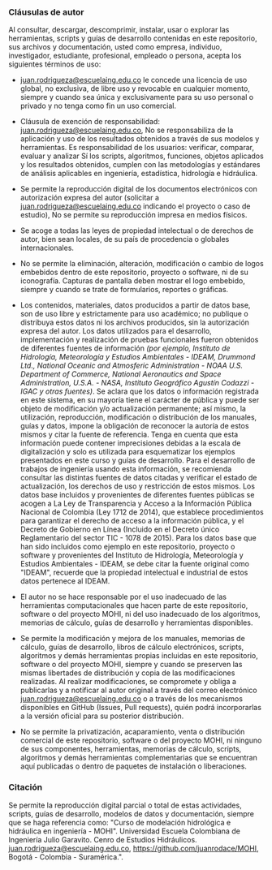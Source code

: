 ### Cláusulas de autor
Al consultar, descargar, descomprimir, instalar, usar o explorar las herramientas, scripts y guías de desarrollo contenidas en este repositorio, sus archivos y documentación, usted como empresa, individuo, investigador, estudiante, profesional, empleado o persona, acepta los siguientes términos de uso:

- [juan.rodrigueza@escuelaing.edu.co](mailto:juan.rodrigueza@escuelaing.edu.co) le concede una licencia de uso global, no exclusiva, de libre uso y revocable en cualquier momento, siempre y cuando sea única y exclusivamente para su uso personal o privado y no tenga como fin un uso comercial.

- Cláusula de exención de responsabilidad: [juan.rodrigueza@escuelaing.edu.co](mailto:juan.rodrigueza@escuelaing.edu.co), No se responsabiliza de la aplicación y uso de los resultados obtenidos a través de sus modelos y herramientas. Es responsabilidad de los usuarios: verificar, comparar, evaluar y analizar Sí los scripts, algoritmos, funciones, objetos aplicados y los resultados obtenidos, cumplen con las metodologías y estándares de análisis aplicables en ingeniería, estadística, hidrología e hidráulica.

- Se permite la reproducción digital de los documentos electrónicos con autorización expresa del autor (solicitar a [juan.rodrigueza@escuelaing.edu.co](mailto:juan.rodrigueza@escuelaing.edu.co) indicando el proyecto o caso de estudio), No se permite su reproducción impresa en medios físicos.

- Se acoge a todas las leyes de propiedad intelectual o de derechos de autor, bien sean locales, de su país de procedencia o globales internacionales.

- No se permite la eliminación, alteración, modificación o cambio de logos embebidos dentro de este repositorio, proyecto o software, ni de su iconografía. Capturas de pantalla deben mostrar el logo embebido, siempre y cuando se trate de formularios, reportes o gráficas.

- Los contenidos, materiales, datos producidos a partir de datos base, son de uso libre y estrictamente para uso académico; no publique o distribuya estos datos ni los archivos producidos, sin la autorización expresa del autor. Los datos utilizados para el desarrollo, implementación y realización de pruebas funcionales fueron obtenidos de diferentes fuentes de información _(por ejemplo, Instituto de Hidrología, Meteorología y Estudios Ambientales - IDEAM, Drummond Ltd., National Oceanic and Atmosferic Administration - NOAA U.S. Department of Commerce, National Aeronautics and Space Administration, U.S.A. - NASA, Instituto Geográfico Agustín Codazzi - IGAC y otras fuentes)_. Se aclara que los datos o información registrada en este sistema, en su mayoría tiene el carácter de pública y puede ser objeto de modificación y/o actualización permanente; así mismo, la utilización, reproducción, modificación o distribución de los manuales, guías y datos, impone la obligación de reconocer la autoría de estos mismos y citar la fuente de referencia. Tenga en cuenta que esta información puede contener imprecisiones debidas a la escala de digitalización y solo es utilizada para esquematizar los ejemplos presentados en este curso y guías de desarrollo. Para el desarrollo de trabajos de ingeniería usando esta información, se recomienda consultar las distintas fuentes de datos citadas y verificar el estado de actualización, los derechos de uso y restricción de estos mismos. Los datos base incluidos y provenientes de diferentes fuentes públicas se acogen a La Ley de Transparencia y Acceso a la Información Pública Nacional de Colombia (Ley 1712 de 2014), que establece procedimientos para garantizar el derecho de acceso a la información pública, y el Decreto de Gobierno en Línea (Incluido en el Decreto único Reglamentario del sector TIC - 1078 de 2015). Para los datos base que han sido incluidos como ejemplo en este repositorio, proyecto o software y provenientes del Instituto de Hidrología, Meteorología y Estudios Ambientales - IDEAM, se debe citar la fuente original como "IDEAM", recuerde que la propiedad intelectual e industrial de estos datos pertenece al IDEAM.

- El autor no se hace responsable por el uso inadecuado de las herramientas computacionales que hacen parte de este repositorio, software o del proyecto MOHI, ni del uso inadecuado de los algoritmos, memorias de cálculo, guías de desarrollo y herramientas disponibles.

- Se permite la modificación y mejora de los manuales, memorias de cálculo, guías de desarrollo, libros de cálculo electrónicos, scripts, algoritmos y demás herramientas propias incluidas en este repositorio, software o del proyecto MOHI, siempre y cuando se preserven las mismas libertades de distribución y copia de las modificaciones realizadas. Al realizar modificaciones, se compromete y obliga a publicarlas y a notificar al autor original a través del correo electrónico [juan.rodrigueza@escuelaing.edu.co](mailto:juan.rodrigueza@escuelaing.edu.co) o a través de los mecanismos disponibles en GitHub (Issues, Pull requests), quién podrá incorporarlas a la versión oficial para su posterior distribución.

- No se permite la privatización, acaparamiento, venta o distribución comercial de este repositorio, software o del proyecto MOHI, ni ninguno de sus componentes, herramientas, memorias de cálculo, scripts, algoritmos y demás herramientas complementarias que se encuentran aquí publicadas o dentro de paquetes de instalación o liberaciones.

### Citación
Se permite la reproducción digital parcial o total de estas actividades, scripts, guías de desarrollo, modelos de datos y documentación, siempre que se haga referencia como: "Curso de modelación hidrológica e hidráulica en ingeniería - MOHI". Universidad Escuela Colombiana de Ingeniería Julio Garavito. Cenro de Estudios Hidráulicos. [juan.rodrigueza@escuelaing.edu.co](mailto:juan.rodrigueza@escuelaing.edu.co), https://github.com/juanrodace/MOHI, Bogotá - Colombia - Suramérica.".